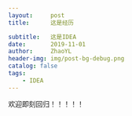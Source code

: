 ```yaml
---
layout:     post
title:      这是经历

subtitle:   这是IDEA
date:       2019-11-01
author:     ZhaoYL
header-img: img/post-bg-debug.png
catalog: false
tags:
    - IDEA
---
```


欢迎即刻回归！！！！！